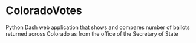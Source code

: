 # ColoradoVotes
Python Dash web application that shows and compares number of ballots returned across Colorado as from the office of the Secretary of State 
